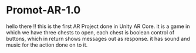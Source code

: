 # Promot-AR-1.0
hello there !!
this is the first AR Project done in Unity AR Core.
it is a game in which we have three chests to open, each chest is boolean control of buttons, which in return shows messages out as response.
it has sound and music for the action done on to it.
